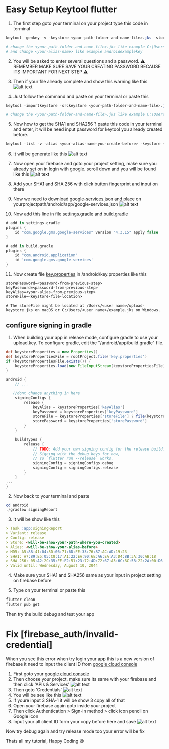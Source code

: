 # Easy Setup Keytool flutter

1. The first step goto your terminal on your project type this code in terminal

```powershell
keytool -genkey -v -keystore <your-path-folder-and-name-file>.jks -storetype JKS -keyalg RSA -keysize 2048 -validity 10000 -alias <your-alias-name>

# change the <your-path-folder-and-name-file>.jks like example C:\Users\xxxx\xxxx\androidexamplekey.jks
# and change <your-alias-name> like example androidexamplekey
```

2. You will be asked to enter several questions and a password. ⚠ REMEMBER MAKE SURE SAVE YOUR CREATING PASSWORD BECAUSE ITS IMPORTANT FOR NEXT STEP ⚠

3. Then if your file already complete and show this warning like this
   ![alt text](assets/image.png)

4. Just follow the command and paste on your terminal or paste this

```powershell
keytool -importkeystore -srckeystore <your-path-folder-and-name-file>.jks -destkeystore <your-path-folder-and-name-file>.jks -deststoretype pkcs12

# change the <your-path-folder-and-name-file>.jks like example C:\Users\xxxx\xxxx\androidexamplekey.jks
```

5. Now how to get the SHA1 and SHA256 ? paste this code in your terminal and enter, it will be need input password for keytool you already created before.

```powershell
keytool -list -v -alias <your-alias-name-you-create-before> -keystore <your-path-folder-and-name-file>.jks
```

6. It will be generate like this
   ![alt text](assets/image-1.png)

7. Now open your firebase and goto your project setting, make sure you already set on in login with google. scroll down and you will be found like this
   ![alt text](assets/image-2.png)

8. Add your SHA1 and SHA 256 with click button fingerprint and input on there

9. Now we need to download [google-services.json]() and place on yourprojectpath/android/app/google-services.json
   ![alt text](assets/image-3.png)

10. Now add this line in file [settings.gradle]() and [build.gradle]()

```gradle
# add in settings.gradle
plugins {
    id "com.google.gms.google-services" version "4.3.15" apply false
}

# add in build.gradle
plugins {
    id "com.android.application"
    id 'com.google.gms.google-services'
}
```

11. Now create file [key.properties]() in /android/key.properties like this

```properties
storePassword=<password-from-previous-step>
keyPassword=<password-from-previous-step>
keyAlias=<your-alias-from-previous-step>
storeFile=<keystore-file-location>

# The storeFile might be located at /Users/<user name>/upload-keystore.jks on macOS or C:/Users/<user name>/example.jks on Windows.
```

## configure signing in gradle

1. When building your app in release mode, configure gradle to use your upload.key. To configure gradle, edit the "<project>/android/app/build.gradle" file.

```gradle
def keystoreProperties = new Properties()
def keystorePropertiesFile = rootProject.file('key.properties')
if (keystorePropertiesFile.exists()) {
    keystoreProperties.load(new FileInputStream(keystorePropertiesFile))
}

android {
    // ...

   //dont change anything in here
    signingConfigs {
        release {
            keyAlias = keystoreProperties['keyAlias']
            keyPassword = keystoreProperties['keyPassword']
            storeFile = keystoreProperties['storeFile'] ? file(keystoreProperties['storeFile']) : null
            storePassword = keystoreProperties['storePassword']
        }
    }

    buildTypes {
        release {
            // TODO: Add your own signing config for the release build.
            // Signing with the debug keys for now,
            // so `flutter run --release` works.
            signingConfig = signingConfigs.debug
            signingConfig = signingConfigs.release
        }
    }
...
}
```

2. Now back to your terminal and paste

```powershell
cd android
./gradlew signingReport
```

3. It will be show like this

```markdown
> Task :app:signingReport
> Variant: release
> Config: release
> Store: <will-be-show-your-path-where-you-created>
> Alias: <will-be-show-your-alias-before>
> MD5: A5:88:41:04:8D:06:71:6D:FE:33:76:87:AC:AD:19:23
> SHA1: A7:89:E5:05:C8:17:A1:22:EA:90:6E:A6:EA:A3:D4:8B:3A:30:AB:18
> SHA-256: 05:A2:2C:35:EE:F2:51:23:72:4D:72:67:A5:6C:8C:58:22:2A:00:D6:DB:F6:45:D5:C1:82:D2:80:A4:69:A8:FE
> Valid until: Wednesday, August 10, 2044
```

4. Make sure your SHA1 and SHA256 same as your input in project setting on firebase before

5. Type on your terminal or paste this

```bash
flutter clean
flutter pub get
```

Then try the build debug and test your app

# Fix [firebase_auth/invalid-credential]

When you see this error when try login your app this is a new version of firebase it need to input the client ID from [google cloud console](https://console.cloud.google.com)

1. First goto your [google cloud console](https://console.cloud.google.com)
2. Then choose your project, make sure its same with your firebase and then click 'APIs & Services'
   ![alt text](assets/image-4.png)
3. Then goto 'Credentials'
   ![alt text](assets/image-5.png)
4. You will be see like this
   ![alt text](assets/image-6.png)
5. If youre input 3 SHA-1 it will be show 3 copy all of that
6. Open your firebase again goto inside your project
7. Then click Authentication > Sign-in method > click icon pencil on Google icon
8. Input your all client ID form your copy before here and save
   ![alt text](assets/image-7.png)

Now try debug again and try release mode too your error will be fix

Thats all my tutorial, Happy Coding 😆
